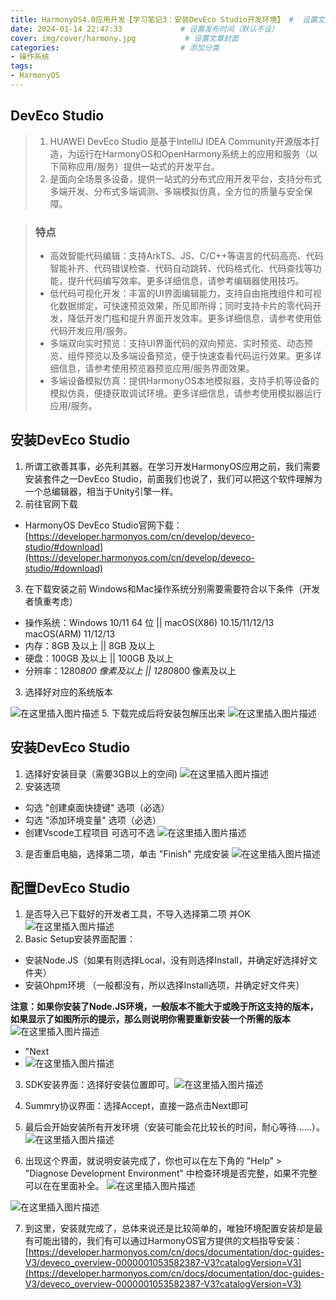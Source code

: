 ```yaml
---
title: HarmonyOS4.0应用开发【学习笔记3：安装DevEco Studio开发环境】 #  设置文章标题
date: 2024-01-14 22:47:33             # 设置发布时间（默认不设）
cover: img/cover/harmony.jpg           # 设置文章封面 
categories:                           # 添加分类
- 操作系统
tags:
- HarmonyOS
---
```


## DevEco Studio

> 1. HUAWEI DevEco Studio 是基于IntelliJ IDEA Community开源版本打造，为运行在HarmonyOS和OpenHarmony系统上的应用和服务（以下简称应用/服务）提供一站式的开发平台。
> 2. 是面向全场景多设备，提供一站式的分布式应用开发平台，支持分布式多端开发、分布式多端调测、多端模拟仿真，全方位的质量与安全保障。


>### 特点
>- 高效智能代码编辑：支持ArkTS、JS、C/C++等语言的代码高亮、代码智能补齐、代码错误检查、代码自动跳转、代码格式化、代码查找等功能，提升代码编写效率。更多详细信息，请参考编辑器使用技巧。
>- 低代码可视化开发：丰富的UI界面编辑能力，支持自由拖拽组件和可视化数据绑定，可快速预览效果，所见即所得；同时支持卡片的零代码开发，降低开发门槛和提升界面开发效率。更多详细信息，请参考使用低代码开发应用/服务。
>- 多端双向实时预览：支持UI界面代码的双向预览、实时预览、动态预览、组件预览以及多端设备预览，便于快速查看代码运行效果。更多详细信息，请参考使用预览器预览应用/服务界面效果。
>- 多端设备模拟仿真：提供HarmonyOS本地模拟器，支持手机等设备的模拟仿真，便捷获取调试环境。更多详细信息，请参考使用模拟器运行应用/服务。

## 安装DevEco Studio
1. 所谓工欲善其事，必先利其器。在学习开发HarmonyOS应用之前，我们需要安装套件之一DevEco Studio，前面我们也说了，我们可以把这个软件理解为一个总编辑器，相当于Unity引擎一样。
2.  前往官网下载
 - HarmonyOS DevEco Studio官网下载：[https://developer.harmonyos.com/cn/develop/deveco-studio/#download](https://developer.harmonyos.com/cn/develop/deveco-studio/#download)

3. 在下载安装之前 Windows和Mac操作系统分别需要需要符合以下条件（开发者慎重考虑）
- 操作系统：Windows 10/11 64 位  ||  macOS(X86) 10.15/11/12/13 macOS(ARM) 11/12/13
- 内存：8GB 及以上  ||  8GB 及以上
- 硬盘：100GB 及以上  || 100GB 及以上
- 分辨率：1280*800 像素及以上  ||  1280*800 像素及以上


 3. 选择好对应的系统版本

![在这里插入图片描述](https://img-blog.csdnimg.cn/direct/c5e117588f0e43eab6144879290f4cf6.png)
5. 下载完成后将安装包解压出来
![在这里插入图片描述](https://img-blog.csdnimg.cn/direct/675850efbb8b40718929a739097798da.png)
## 安装DevEco Studio
 1. 选择好安装目录（需要3GB以上的空间)
![在这里插入图片描述](https://img-blog.csdnimg.cn/direct/0670f882955a4921ae7abfe8eba38e45.png)
 2.  安装选项
 - 勾选 "创建桌面快捷键" 选项（必选）
 - 勾选 "添加环境变量" 选项（必选）
 - 创建Vscode工程项目 可选可不选
![在这里插入图片描述](https://img-blog.csdnimg.cn/direct/c600f8e545004570bcad2d1bb2aa1be9.png)

3. 是否重启电脑，选择第二项，单击 "Finish" 完成安装
![在这里插入图片描述](https://img-blog.csdnimg.cn/direct/c8a79876c30c40e7be24485a4873286a.png)
## 配置DevEco Studio
1. 是否导入已下载好的开发者工具，不导入选择第二项 并OK![在这里插入图片描述](https://img-blog.csdnimg.cn/direct/2b127f1f6ecd46ba88e8ca475564e788.png)
2. Basic Setup安装界面配置：
  -  安装Node.JS（如果有则选择Local，没有则选择Install，并确定好选择好文件夹）
  - 安装Ohpm环境 （一般都没有，所以选择Install选项，并确定好文件夹）

**注意：如果你安装了Node.JS环境，一般版本不能大于或晚于所这支持的版本，如果显示了如图所示的提示，那么则说明你需要重新安装一个所需的版本**
![在这里插入图片描述](https://img-blog.csdnimg.cn/direct/6d1876a0d7634c93928cdc6b55cfb0ff.png)
  - "Next
  - ![在这里插入图片描述](https://img-blog.csdnimg.cn/direct/e6b1eac79a1740f8aaeb426ae2e27318.png)
3. SDK安装界面：选择好安装位置即可。![在这里插入图片描述](https://img-blog.csdnimg.cn/direct/a22058f53a9d4bfcb14147dca59ce997.png)
4. Summry协议界面：选择Accept，直接一路点击Next即可
5. 最后会开始安装所有开发环境（安装可能会花比较长的时间，耐心等待……）。![在这里插入图片描述](https://img-blog.csdnimg.cn/direct/527d4425acff426eab57ef201cb85d1c.png)

6. 出现这个界面，就说明安装完成了，你也可以在左下角的 "Help" > "Diagnose Development Environment" 中检查环境是否完整，如果不完整可以在在里面补全。
![在这里插入图片描述](https://img-blog.csdnimg.cn/direct/42e46d13fed0405ea1d8a50aaec71ffa.png)

![在这里插入图片描述](https://img-blog.csdnimg.cn/direct/5a72bd389f88443eb3b91be9b8ef2902.png)

7. 到这里，安装就完成了，总体来说还是比较简单的，唯独环境配置安装却是最有可能出错的，我们有可以通过HarmonyOS官方提供的文档指导安装：[https://developer.harmonyos.com/cn/docs/documentation/doc-guides-V3/deveco_overview-0000001053582387-V3?catalogVersion=V3](https://developer.harmonyos.com/cn/docs/documentation/doc-guides-V3/deveco_overview-0000001053582387-V3?catalogVersion=V3)